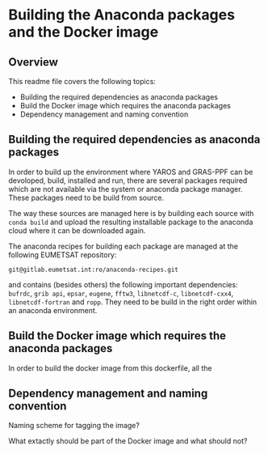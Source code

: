 Building the Anaconda packages and the Docker image
===================================================

Overview
--------

This readme file covers the following topics:

 - Building the required dependencies as anaconda packages
 - Build the Docker image which requires the anaconda packages
 - Dependency management and naming convention


Building the required dependencies as anaconda packages
-------------------------------------------------------

In order to build up the environment where YAROS and GRAS-PPF can be
devoloped, build, installed and run, there are several packages
required which are not available via the system or anaconda package
manager. These packages need to be build from source.

The way these sources are managed here is by building each source
with `conda build` and upload the resulting installable package
to the anaconda cloud where it can be downloaded again.

The anaconda recipes for building each package are managed at the
following EUMETSAT repository:
~~~~
git@gitlab.eumetsat.int:ro/anaconda-recipes.git
~~~~
and contains (besides others) the following important dependencies:
`bufrdc`, `grib api`, `epsar`, `eugene`, `fftw3`, `libnetcdf-c`,
`libnetcdf-cxx4`, `libnetcdf-fortran` and `ropp`. They need to be
build in the right order within an anaconda environment.










Build the Docker image which requires the anaconda packages
-----------------------------------------------------------

In order to build the docker image from this dockerfile, all the 



Dependency management and naming convention
-------------------------------------------

Naming scheme for tagging the image?

What extactly should be part of the Docker image and what should not?






